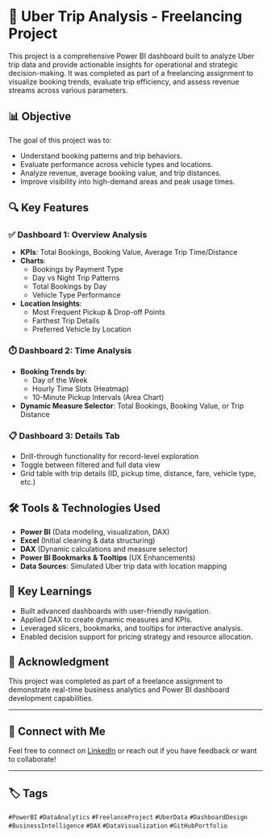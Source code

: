 # 🚗 Uber Trip Analysis - Freelancing Project

This project is a comprehensive Power BI dashboard built to analyze Uber trip data and provide actionable insights for operational and strategic decision-making. It was completed as part of a freelancing assignment to visualize booking trends, evaluate trip efficiency, and assess revenue streams across various parameters.

## 📊 Objective

The goal of this project was to:

- Understand booking patterns and trip behaviors.
- Evaluate performance across vehicle types and locations.
- Analyze revenue, average booking value, and trip distances.
- Improve visibility into high-demand areas and peak usage times.

## 🔍 Key Features

### ✅ Dashboard 1: Overview Analysis
- **KPIs**: Total Bookings, Booking Value, Average Trip Time/Distance
- **Charts**:
  - Bookings by Payment Type
  - Day vs Night Trip Patterns
  - Total Bookings by Day
  - Vehicle Type Performance
- **Location Insights**:
  - Most Frequent Pickup & Drop-off Points
  - Farthest Trip Details
  - Preferred Vehicle by Location

### ⏱️ Dashboard 2: Time Analysis
- **Booking Trends by**:
  - Day of the Week
  - Hourly Time Slots (Heatmap)
  - 10-Minute Pickup Intervals (Area Chart)
- **Dynamic Measure Selector**: Total Bookings, Booking Value, or Trip Distance

### 📋 Dashboard 3: Details Tab
- Drill-through functionality for record-level exploration
- Toggle between filtered and full data view
- Grid table with trip details (ID, pickup time, distance, fare, vehicle type, etc.)

## 🛠️ Tools & Technologies Used

- **Power BI** (Data modeling, visualization, DAX)
- **Excel** (Initial cleaning & data structuring)
- **DAX** (Dynamic calculations and measure selector)
- **Power BI Bookmarks & Tooltips** (UX Enhancements)
- **Data Sources**: Simulated Uber trip data with location mapping

## 📌 Key Learnings

- Built advanced dashboards with user-friendly navigation.
- Applied DAX to create dynamic measures and KPIs.
- Leveraged slicers, bookmarks, and tooltips for interactive analysis.
- Enabled decision support for pricing strategy and resource allocation.


## 🙌 Acknowledgment

This project was completed as part of a freelance assignment to demonstrate real-time business analytics and Power BI dashboard development capabilities.

---

## 🔗 Connect with Me

Feel free to connect on [LinkedIn](https://www.linkedin.com/in/vaishali-singh-12o/) or reach out if you have feedback or want to collaborate!

---

## 🏷️ Tags

`#PowerBI` `#DataAnalytics` `#FreelanceProject` `#UberData` `#DashboardDesign` `#BusinessIntelligence` `#DAX` `#DataVisualization` `#GitHubPortfolio`
